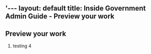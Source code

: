 '---
layout: default
title: Inside Government Admin Guide - Preview your work
---

## Preview your work

1. testing 4